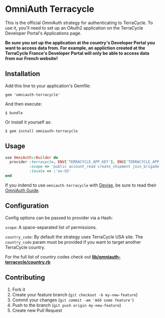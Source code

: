 # OmniAuth Terracycle

This is the official OmniAuth strategy for authenticating to TerraCycle.
To use it, you'll need to set up an OAuth2 application on the
TerraCycle Developer Portal's Applications page.

**Be sure you set up the application at the country's Developer Portal you want to access data from. For example, an appliction created at the TerraCycle France's Developer Portal will only be able to access data from our French website!**

## Installation

Add this line to your application's Gemfile:

    gem 'omniauth-terracycle'

And then execute:

    $ bundle

Or install it yourself as:

    $ gem install omniauth-terracycle

## Usage

```ruby
use OmniAuth::Builder do
  provider :terracycle, ENV['TERRACYCLE_APP_KEY'], ENV['TERRACYCLE_APP_SECRET'],
           :scope => 'public account_read create_shipment join_brigade list_shipments get_shipping_label',
           :locale => :'en-US'
end
```

If you indend to use `omniauth-terracycle` with [Devise](https://github.com/plataformatec/devise), be sure to read their [OmniAuth Guide](https://github.com/plataformatec/devise/wiki/OmniAuth:-Overview).

## Configuration

Config options can be passed to provider via a Hash:

`scope`: A space-separated list of permissions.

`country_code`: By default the strategy uses TerraCycle USA site.
The `country_code` param must be provided if you want to target another TerraCycle country.

For the full list of country codes check out [**lib/omniauth-terracycle/country.rb**](http://github.com/terracycle/omniauth-terracycle/blob/master/lib/omniauth-terracycle/country.rb)

## Contributing

1. Fork it
2. Create your feature branch (`git checkout -b my-new-feature`)
3. Commit your changes (`git commit -am 'Add some feature'`)
4. Push to the branch (`git push origin my-new-feature`)
5. Create new Pull Request
